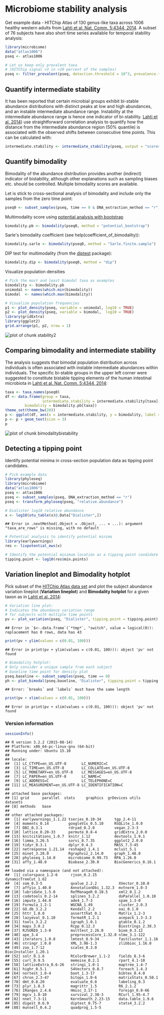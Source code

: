 # Microbiome stability analysis

Get example data - HITChip Atlas of 130 genus-like taxa across 1006 healthy western adults from [Lahti et al. Nat. Comm. 5:4344, 2014](http://www.nature.com/ncomms/2014/140708/ncomms5344/full/ncomms5344.html). A subset of 76 subjects have also short time series available for temporal stability analysis:


```r
library(microbiome)
data("atlas1006")
pseq <- atlas1006

# Let us keep only prevalent taxa
# (HITChip signal >3 in >20 percent of the samples)
pseq <- filter_prevalent(pseq, detection.threshold = 10^3, prevalence.threshold = 0.2)
```



## Quantify intermediate stability 

It has been reported that certain microbial groups exhibit bi-stable
abundance distributions with distinct peaks at low and high
abundances, and an instable intermediate abundance range. Instability
at the intermediate abundance range is hence one indicator of
bi-stability. [Lahti et
al. 2014](http://www.nature.com/ncomms/2014/140708/ncomms5344/full/ncomms5344.html))
use straightforward correlation analysis to quantify how the distance
from the intermediate abundance region (50% quantile) is associated
with the observed shifts between consecutive time points. This can be
calculated with:


```r
intermediate.stability <- intermediate_stability(pseq, output = "scores")
```


## Quantify bimodality 

Bimodality of the abundance distribution provides another (indirect)
indicator of bistability, although other explanations such as sampling
biases etc. should be controlled. Multiple bimodality scores are
available.

Let is stick to cross-sectional analysis of bimodality and include
only the samples from the zero time point:


```r
pseq0 <- subset_samples(pseq, time == 0 & DNA_extraction_method == "r")
```


Multimodality score using [potential analysis with
bootstrap](http://www.nature.com/ncomms/2014/140708/ncomms5344/full/ncomms5344.html)



```r
bimodality.pb <- bimodality(pseq0, method = "potential_bootstrap")
```

Sarle's bimodality coefficient (see help(coefficient_of_bimodality)):


```r
bimodality.sarle <- bimodality(pseq0, method = "Sarle.finite.sample")
```


DIP test for multimodality (from the [diptest](https://cran.r-project.org/web/packages/diptest/index.html) package):


```r
bimodality.dip <- bimodality(pseq0, method = "dip")
```


Visualize population densities 


```r
# Pick the most and least bimodal taxa as examples
bimodality <- bimodality.pb
unimodal <- names(which.min(bimodality))
bimodal  <- names(which.max(bimodality))

# Visualize population frequencies
p1 <- plot_density(pseq, variable = unimodal, log10 = TRUE) 
p2 <- plot_density(pseq, variable = bimodal,  log10 = TRUE) 
library(gridExtra)
library(ggplot2)
grid.arrange(p1, p2, nrow = 1)
```

![plot of chunk stability2](figure/stability2-1.png)


## Comparing bimodality and intermediate stability

The analysis suggests that bimodal population distribution across individuals is often associated with instable intermediate abundances within individuals. The specific bi-stable groups in the upper left corner were suggested to constitute bistable tipping elements of the human intestinal microbiota in [Lahti et al. Nat. Comm. 5:4344, 2014](http://www.nature.com/ncomms/2014/140708/ncomms5344/full/ncomms5344.html):


```r
taxa <- taxa_names(pseq0)
df <- data.frame(group = taxa,
                 intermediate.stability = intermediate.stability[taxa],
		 bimodality = bimodality.pb[taxa])
theme_set(theme_bw(20))
p <- ggplot(df, aes(x = intermediate.stability, y = bimodality, label = group))
p <- p + geom_text(size = 3)
p
```

![plot of chunk bimodalitybistability](figure/bimodalitybistability-1.png)

## Detecting a tipping point

Identify potential minima in cross-section population data as
tipping point candidates. 


```r
# Pick example data
library(phyloseq)
library(microbiome)
data("atlas1006")
pseq <- atlas1006
pseq <- subset_samples(pseq, DNA_extraction_method == "r")
pseq <- transform_phyloseq(pseq, "relative.abundance")

# Dialister log10 relative abundance
x <- log10(otu_table(x)@.Data["Dialister",])
```

```
## Error in .nextMethod(.Object = .Object, ... = ...): argument "taxa_are_rows" is missing, with no default
```

```r
# Potential analysis to identify potential minima
library(earlywarnings)
res <- livpotential_ews(x)

# Identify the potential minimum location as a tipping point candidate 
tipping.point <- log10(res$min.points)
```

## Variation lineplot and Bimodality hotplot

Pick subset of the [HITChip Atlas data set](http://doi.org/10.5061/dryad.pk75d) and plot the subject abundance variation lineplot (**Variation lineplot**) and **Bimodality hotplot** for a given taxon as in [Lahti et al. 2014](http://www.nature.com/ncomms/2014/140708/ncomms5344/full/ncomms5344.html):


```r
# Variation line plot:
# Indicates the abundance variation range
# for subjects with multiple time points
pv <- plot_variation(pseq, "Dialister", tipping.point = tipping.point)
```

```
## Error in `$<-.data.frame`(`*tmp*`, "switch", value = logical(0)): replacement has 0 rows, data has 43
```

```r
print(pv + ylim(values = c(0.01, 100)))
```

```
## Error in print(pv + ylim(values = c(0.01, 100))): object 'pv' not found
```

```r
# Bimodality hotplot:
# Only consider a unique sample from each subject
# baseline time point for density plot
pseq.baseline <- subset_samples(pseq, time == 0)
ph <- plot_bimodal(pseq.baseline, "Dialister", tipping.point = tipping.point)
```

```
## Error: `breaks` and `labels` must have the same length
```

```r
print(pv + xlim(values = c(0.01, 100)))
```

```
## Error in print(pv + xlim(values = c(0.01, 100))): object 'pv' not found
```




### Version information


```r
sessionInfo()
```

```
## R version 3.2.2 (2015-08-14)
## Platform: x86_64-pc-linux-gnu (64-bit)
## Running under: Ubuntu 15.10
## 
## locale:
##  [1] LC_CTYPE=en_US.UTF-8       LC_NUMERIC=C              
##  [3] LC_TIME=en_US.UTF-8        LC_COLLATE=en_US.UTF-8    
##  [5] LC_MONETARY=en_US.UTF-8    LC_MESSAGES=en_US.UTF-8   
##  [7] LC_PAPER=en_US.UTF-8       LC_NAME=C                 
##  [9] LC_ADDRESS=C               LC_TELEPHONE=C            
## [11] LC_MEASUREMENT=en_US.UTF-8 LC_IDENTIFICATION=C       
## 
## attached base packages:
## [1] grid      parallel  stats     graphics  grDevices utils     datasets 
## [8] methods   base     
## 
## other attached packages:
##  [1] earlywarnings_1.1.22 tseries_0.10-34      tgp_2.4-11          
##  [4] moments_0.14         googleVis_0.5.10     RSQLite_1.0.0       
##  [7] DBI_0.3.1            rdryad_0.2.0         vegan_2.3-3         
## [10] lattice_0.20-33      permute_0.8-4        gridExtra_2.0.0     
## [13] knitcitations_1.0.7  knitr_1.12           devtools_1.9.1      
## [16] limma_3.26.5         sorvi_0.7.35         ggplot2_2.0.0       
## [19] tidyr_0.3.1          dplyr_0.4.3          MASS_7.3-45         
## [22] netresponse_1.21.14  reshape2_1.4.1       mclust_5.1          
## [25] minet_3.28.0         Rgraphviz_2.14.0     graph_1.48.0        
## [28] phyloseq_1.14.0      microbiome_0.99.73   RPA_1.26.0          
## [31] affy_1.48.0          Biobase_2.30.0       BiocGenerics_0.16.1 
## 
## loaded via a namespace (and not attached):
##  [1] colorspace_1.2-6      rjson_0.2.15          dynamicTreeCut_1.62  
##  [4] som_0.3-5             qvalue_2.2.2          XVector_0.10.0       
##  [7] affyio_1.40.0         AnnotationDbi_1.32.3  mvtnorm_1.0-3        
## [10] lubridate_1.5.0       RefManageR_0.10.5     xml2_0.1.2           
## [13] codetools_0.2-14      splines_3.2.2         doParallel_1.0.10    
## [16] impute_1.44.0         ade4_1.7-3            spam_1.3-0           
## [19] Formula_1.2-1         WGCNA_1.49            cluster_2.0.3        
## [22] GO.db_3.2.2           Kendall_2.2           oai_0.1.0            
## [25] httr_1.0.0            assertthat_0.1        Matrix_1.2-3         
## [28] lazyeval_0.1.10       formatR_1.2.1         acepack_1.3-3.3      
## [31] tools_3.2.2           igraph_1.0.1          gtable_0.1.2         
## [34] maps_3.0.2            Rcpp_0.12.3           Biostrings_2.38.3    
## [37] RJSONIO_1.3-0         multtest_2.26.0       biom_0.3.12          
## [40] ape_3.4               preprocessCore_1.32.0 nlme_3.1-122         
## [43] iterators_1.0.8       lmtest_0.9-34         fastcluster_1.1.16   
## [46] stringr_1.0.0         XML_3.98-1.3          zlibbioc_1.16.0      
## [49] zoo_1.7-12            scales_0.3.0          BiocInstaller_1.20.1 
## [52] solr_0.1.6            RColorBrewer_1.1-2    fields_8.3-6         
## [55] curl_0.9.5            memoise_0.2.1         rpart_4.1-10         
## [58] latticeExtra_0.6-26   stringi_1.0-1         maptree_1.4-7        
## [61] highr_0.5.1           S4Vectors_0.8.7       foreach_1.4.3        
## [64] nortest_1.0-4         boot_1.3-17           bibtex_0.4.0         
## [67] chron_2.3-47          bitops_1.0-6          matrixStats_0.50.1   
## [70] dmt_0.8.20            evaluate_0.8          labeling_0.3         
## [73] plyr_1.8.3            magrittr_1.5          R6_2.1.2             
## [76] IRanges_2.4.6         Hmisc_3.17-1          foreign_0.8-66       
## [79] mgcv_1.8-10           survival_2.38-3       RCurl_1.95-4.7       
## [82] nnet_7.3-11           KernSmooth_2.23-15    data.table_1.9.6     
## [85] digest_0.6.9          diptest_0.75-7        stats4_3.2.2         
## [88] munsell_0.4.2         quadprog_1.5-5
```


